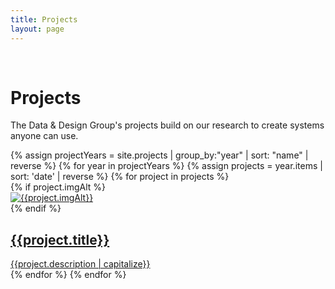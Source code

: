 ```yaml
---
title: Projects
layout: page
---
```


<div class="pure-g">
  <div class="pure-u-md-1-12">
  &nbsp;
  </div>
  <div class="pure-u-1 pure-u-md-11-12">
    <h1>Projects</h1>
  </div>
</div>

<div class="pure-g">
  <div class="pure-u-1 pure-u-md-1-2">
    <p>
      The <span class="dnd">Data & Design</span> Group's projects build on our research to create systems anyone can use.
    </p>
  </div>
</div>

<div id="projects" class="pure-g">
    {% assign projectYears = site.projects | group_by:"year" | sort: "name" | reverse %}
    {% for year in projectYears %}
      {% assign projects = year.items | sort: 'date' | reverse %}
      {% for project in projects %}
        <div class="pure-u-1 pure-u-md-1-2 project">
            {% if project.imgAlt %}
              <div class="textured">
                <a href="/projects/{{project.slug}}"><img src="/imgs/thumbs/{{project.key}}.png" alt="{{project.imgAlt}}" /></a>
              </div>
            {% endif %}
            <a href="/projects/{{project.slug}}"><h2>{{project.title}}</h2></a>
            <a href="/projects/{{project.slug}}"><div>{{project.description | capitalize}}</div></a>
        </div>
      {% endfor %}
    {% endfor %}
</div>
